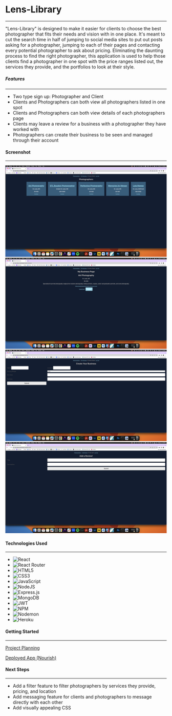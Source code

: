 # Lens-Library
___

"Lens-Library" is designed to make it easier for clients to choose the best photographer that fits their needs and vision with in one place. It's meant to cut the search time in half of jumping to social media sites to put out posts asking for a photographer, jumping to each of their pages and contacting every potential photographer to ask about pricing. Eliminating the daunting process to find the right photographer, this application is used to help those clients find a photographer in one spot with the price ranges listed out, the services they provide, and the portfolios to look at their style. 

##### Features
___
- Two type sign up: Photographer and Client
- Clients and Photographers can both view all photographers listed in one spot
- Clients and Photographers can both view details of each photographers page
- Clients may leave a review for a business with a photographer they have worked with
- Photographers can create their business to be seen and managed through their account


#### Screenshot
___

<img src="./public/images/AllBusinesses.png">
<img src="./public/images/BusinessDetail.png">
<img src="./public/images/CreateBusiness.png">
<img src="./public/images/ReviewForm.png">


#### Technologies Used
___
* ![React](https://img.shields.io/badge/react-%2320232a.svg?style=for-the-badge&logo=react&logoColor=%2361DAFB)
* ![React Router](https://img.shields.io/badge/React_Router-CA4245?style=for-the-badge&logo=react-router&logoColor=white)
* ![HTML5](https://img.shields.io/badge/html5-%23E34F26.svg?style=for-the-badge&logo=html5&logoColor=white)
* ![CSS3](https://img.shields.io/badge/css3-%231572B6.svg?style=for-the-badge&logo=css3&logoColor=white)
* ![JavaScript](https://img.shields.io/badge/javascript-%23323330.svg?style=for-the-badge&logo=javascript&logoColor=%23F7DF1E)
* ![NodeJS](https://img.shields.io/badge/node.js-6DA55F?style=for-the-badge&logo=node.js&logoColor=white)
* ![Express.js](https://img.shields.io/badge/express.js-%23404d59.svg?style=for-the-badge&logo=express&logoColor=%2361DAFB)
* ![MongoDB](https://img.shields.io/badge/MongoDB-%234ea94b.svg?style=for-the-badge&logo=mongodb&logoColor=white)
* ![JWT](https://img.shields.io/badge/JWT-black?style=for-the-badge&logo=JSON%20web%20tokens)
* ![NPM](https://img.shields.io/badge/NPM-%23CB3837.svg?style=for-the-badge&logo=npm&logoColor=white)
* ![Nodemon](https://img.shields.io/badge/NODEMON-%23323330.svg?style=for-the-badge&logo=nodemon&logoColor=%BBDEAD)
* ![Heroku](https://img.shields.io/badge/heroku-%23430098.svg?style=for-the-badge&logo=heroku&logoColor=white)


#### Getting Started
___
<a href="https://trello.com/b/oNU5bn4w/lens-library">Project Planning</a>

<a href="https://lens-library.herokuapp.com/">Deployed App (Nourish)</a>



#### Next Steps
___
- Add a filter feature to filter photographers by services they provide, pricing, and location
- Add messaging feature for clients and photographers to message directly with each other
- Add visually appealing CSS